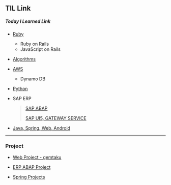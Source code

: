 ## TIL Link

##### Today I Learned Link

- [Ruby](https://github.com/solwish/TIL/tree/master/Ruby/project)
  - Ruby on Rails
  - JavaScript on Rails<br>
- [Algorithms](https://github.com/solwish/TIL/tree/master/Algorithms/SWTest/src/swExpert)<br>
- [AWS](https://github.com/solwish/AWS)
  - Dynamo DB
- [Python](https://github.com/solwish/python_project/tree/master/pandas)


- SAP ERP

  >[SAP ABAP](https://github.com/solwish/TIL/tree/master/abap)
  >
  >[SAP UI5, GATEWAY SERVICE](https://github.com/solwish/TIL/tree/master/SAP%20UI5)​

- [Java, Spring, Web, Android](https://github.com/solwish/TIL/tree/master/Programming)


------

### Project

- [Web Project - gemtaku](https://github.com/solwish/gemtaku)



- [ERP ABAP Project](https://github.com/solwish/5k_project)
- [Spring Projects](https://github.com/solwish/TIL/tree/master/Programming/springworkspace)

